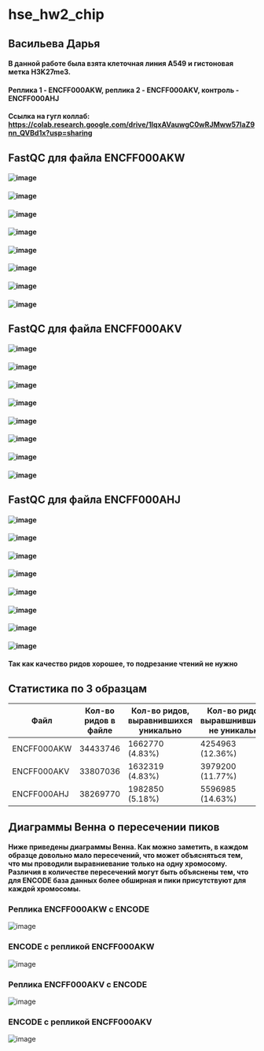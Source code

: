 # hse_hw2_chip
## Васильева Дарья
#### В данной работе была взята клеточная линия A549 и гистоновая метка H3K27me3. 
#### Реплика 1 - ENCFF000AKW, реплика 2 - ENCFF000AKV, контроль - ENCFF000AHJ
#### Ссылка на гугл коллаб: https://colab.research.google.com/drive/1lqxAVauwgC0wRJMww57IaZ9nn_QVBd1x?usp=sharing
## FastQC для файла ENCFF000AKW
#### ![image](https://user-images.githubusercontent.com/114879123/220972710-48ef4aed-29a9-4c75-81b7-50ac410093f7.png)
#### ![image](https://user-images.githubusercontent.com/114879123/220972276-bea418c8-11fc-49ae-acb2-639c7e90dad5.png)
#### ![image](https://user-images.githubusercontent.com/114879123/220972833-e6980c1d-6a7b-40f3-8b86-64dd8b9b73d8.png)
#### ![image](https://user-images.githubusercontent.com/114879123/220972907-1c149c7d-3810-439a-ac64-ec90c5214b6a.png)
#### ![image](https://user-images.githubusercontent.com/114879123/220972993-65bb265a-be2d-41e0-9703-88831e1a94c1.png)
#### ![image](https://user-images.githubusercontent.com/114879123/220973177-484420ba-7b31-4c3f-9014-1f89ae01ea59.png)
#### ![image](https://user-images.githubusercontent.com/114879123/220973248-d944eaec-a3d9-4efd-90d7-19aa5667d63c.png)
#### ![image](https://user-images.githubusercontent.com/114879123/220973359-0face456-493f-41d8-a3e6-dca02073be82.png)
## FastQC для файла ENCFF000AKV
#### ![image](https://user-images.githubusercontent.com/114879123/220974035-fb8ffe99-5ee4-43c8-996f-0fd249d4ceed.png)
#### ![image](https://user-images.githubusercontent.com/114879123/220974260-6a0894f0-c904-4087-af99-f6988a0e80aa.png)
#### ![image](https://user-images.githubusercontent.com/114879123/220975005-6569754e-45ae-415c-969d-00ea2d6a51bb.png)
#### ![image](https://user-images.githubusercontent.com/114879123/220975052-1c803e04-11ff-48c4-8b38-66bf8eca8304.png)
#### ![image](https://user-images.githubusercontent.com/114879123/220975152-9737165f-68aa-46bc-a373-bfb964569734.png)
#### ![image](https://user-images.githubusercontent.com/114879123/220975252-092e45f6-79c2-496d-ac7c-8726f819924a.png)
#### ![image](https://user-images.githubusercontent.com/114879123/220975323-0afe0a5c-316d-4ef9-b7fb-9b1814de077f.png)
#### ![image](https://user-images.githubusercontent.com/114879123/220975434-d616c34c-0ee7-4502-b534-e664bbaca040.png)
## FastQC для файла ENCFF000AHJ
#### ![image](https://user-images.githubusercontent.com/114879123/220977141-6714a068-2027-44cf-8cb4-7b2fca936307.png)
#### ![image](https://user-images.githubusercontent.com/114879123/220977227-d2de402c-dcbe-4e7e-8efb-1b17d6b1695a.png)
#### ![image](https://user-images.githubusercontent.com/114879123/220977338-11b81798-967b-47a8-b52b-d31e8da08c57.png)
#### ![image](https://user-images.githubusercontent.com/114879123/220977502-916854bb-48c6-45f9-9521-2c53ca17f721.png)
#### ![image](https://user-images.githubusercontent.com/114879123/220977558-5365ce1b-04b5-4421-ab4e-68c4bd4b4d44.png)
#### ![image](https://user-images.githubusercontent.com/114879123/220977622-94be85e3-50b0-46ad-b049-eda6e42e983a.png)
#### ![image](https://user-images.githubusercontent.com/114879123/220977683-b52c426d-868d-4035-8cb7-df372485ad15.png)
#### ![image](https://user-images.githubusercontent.com/114879123/220977748-a0b09ffe-7fd8-46ec-9c57-1dd0fd77336c.png)
#### Так как качество ридов хорошее, то подрезание чтений не нужно
## Статистика по 3 образцам
  | Файл | Кол-во ридов в файле  | Кол-во ридов, выравнившихся уникально | Кол-во ридов, выравшнившихся не уникально | Кол-во ридов, не выравнившихся |
  |-----|-----------| -------|-------|-------|
  | ENCFF000AKW | 34433746 | 1662770 (4.83%)  | 4254963 (12.36%)  | 28516013 (82.81%)  |
  | ENCFF000AKV | 33807036  | 1632319 (4.83%)  | 3979200 (11.77%)  | 28195517 (83.40%) |
  | ENCFF000AHJ | 38269770  | 1982850 (5.18%)  | 5596985 (14.63%)  | 30689935 (80.19%) |
## Диаграммы Венна о пересечении пиков
#### Ниже приведены диаграммы Венна. Как можно заметить, в каждом образце довольно мало пересечений, что может объясняться тем, что мы проводили выравниевание только на одну хромосому. Различия в количестве пересечений могут быть объяснены тем, что для ENCODE база данных более обширная и пики присутствуют для каждой хромосомы.
### Реплика ENCFF000AKW с ENCODE
![image](https://user-images.githubusercontent.com/114879123/221355905-8aeb1ed5-993a-41ed-b9b4-349e49df4a92.png)
### ENCODE с репликой ENCFF000AKW
![image](https://user-images.githubusercontent.com/114879123/221355944-b0ae0908-571c-47ba-a92e-83f820449c5c.png)
### Реплика ENCFF000AKV с ENCODE
![image](https://user-images.githubusercontent.com/114879123/221355951-d9b1a1bb-2c48-43c8-8e8a-8dbbc5c98b6d.png)
### ENCODE с репликой ENCFF000AKV
![image](https://user-images.githubusercontent.com/114879123/221355965-6c466e9a-2099-417c-a5df-3980f7bc3efa.png)



